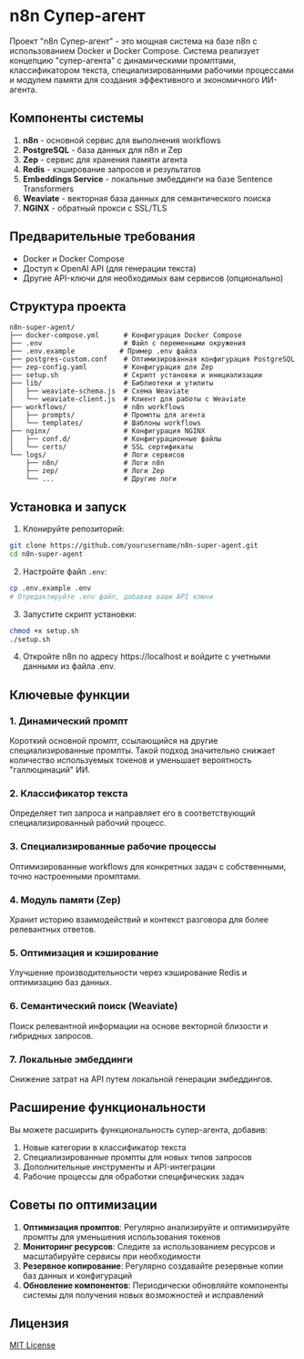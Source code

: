 # n8n Супер-агент

Проект "n8n Супер-агент" - это мощная система на базе n8n с использованием Docker и Docker Compose. Система реализует концепцию "супер-агента" с динамическими промптами, классификатором текста, специализированными рабочими процессами и модулем памяти для создания эффективного и экономичного ИИ-агента.

## Компоненты системы

1. **n8n** - основной сервис для выполнения workflows
2. **PostgreSQL** - база данных для n8n и Zep
3. **Zep** - сервис для хранения памяти агента
4. **Redis** - кэширование запросов и результатов
5. **Embeddings Service** - локальные эмбеддинги на базе Sentence Transformers
6. **Weaviate** - векторная база данных для семантического поиска
7. **NGINX** - обратный прокси с SSL/TLS

## Предварительные требования

- Docker и Docker Compose
- Доступ к OpenAI API (для генерации текста)
- Другие API-ключи для необходимых вам сервисов (опционально)

## Структура проекта

```
n8n-super-agent/
├── docker-compose.yml      # Конфигурация Docker Compose
├── .env                    # Файл с переменными окружения
├── .env.example           # Пример .env файла
├── postgres-custom.conf    # Оптимизированная конфигурация PostgreSQL
├── zep-config.yaml         # Конфигурация для Zep
├── setup.sh                # Скрипт установки и инициализации
├── lib/                    # Библиотеки и утилиты
│   ├── weaviate-schema.js  # Схема Weaviate
│   └── weaviate-client.js  # Клиент для работы с Weaviate
├── workflows/              # n8n workflows
│   ├── prompts/            # Промпты для агента
│   └── templates/          # Шаблоны workflows
├── nginx/                  # Конфигурация NGINX
│   ├── conf.d/             # Конфигурационные файлы
│   └── certs/              # SSL сертификаты
└── logs/                   # Логи сервисов
    ├── n8n/                # Логи n8n
    ├── zep/                # Логи Zep
    └── ...                 # Другие логи
```

## Установка и запуск

1. Клонируйте репозиторий:

```bash
git clone https://github.com/yourusername/n8n-super-agent.git
cd n8n-super-agent
```

2. Настройте файл `.env`:

```bash
cp .env.example .env
# Отредактируйте .env файл, добавив ваши API ключи
```

3. Запустите скрипт установки:

```bash
chmod +x setup.sh
./setup.sh
```

4. Откройте n8n по адресу https://localhost и войдите с учетными данными из файла .env.

## Ключевые функции

### 1. Динамический промпт
Короткий основной промпт, ссылающийся на другие специализированные промпты. Такой подход значительно снижает количество используемых токенов и уменьшает вероятность "галлюцинаций" ИИ.

### 2. Классификатор текста
Определяет тип запроса и направляет его в соответствующий специализированный рабочий процесс.

### 3. Специализированные рабочие процессы
Оптимизированные workflows для конкретных задач с собственными, точно настроенными промптами.

### 4. Модуль памяти (Zep)
Хранит историю взаимодействий и контекст разговора для более релевантных ответов.

### 5. Оптимизация и кэширование
Улучшение производительности через кэширование Redis и оптимизацию баз данных.

### 6. Семантический поиск (Weaviate)
Поиск релевантной информации на основе векторной близости и гибридных запросов.

### 7. Локальные эмбеддинги
Снижение затрат на API путем локальной генерации эмбеддингов.

## Расширение функциональности

Вы можете расширить функциональность супер-агента, добавив:
1. Новые категории в классификатор текста
2. Специализированные промпты для новых типов запросов
3. Дополнительные инструменты и API-интеграции
4. Рабочие процессы для обработки специфических задач

## Советы по оптимизации

1. **Оптимизация промптов**: Регулярно анализируйте и оптимизируйте промпты для уменьшения использования токенов
2. **Мониторинг ресурсов**: Следите за использованием ресурсов и масштабируйте сервисы при необходимости
3. **Резервное копирование**: Регулярно создавайте резервные копии баз данных и конфигураций
4. **Обновление компонентов**: Периодически обновляйте компоненты системы для получения новых возможностей и исправлений

## Лицензия

[MIT License](LICENSE)
